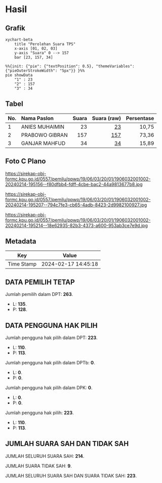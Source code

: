 # Hasil

## Grafik

```mermaid
xychart-beta
    title "Perolehan Suara TPS"
    x-axis [01, 02, 03]
    y-axis "Suara" 0 --> 157
    bar [23, 157, 34]
```

```mermaid
%%{init: {"pie": {"textPosition": 0.5}, "themeVariables": {"pieOuterStrokeWidth": "5px"}} }%%
pie showData
    "1" : 23
    "2" : 157
    "3" : 34
```

## Tabel

| No. | Nama Paslon    | Suara | Suara (raw) | Persentase |
|:--- |:-------------- | -----:| -----------:| ----------:|
| 1   | ANIES MUHAIMIN | 23    | [23][p-1]   | 10,75      |
| 2   | PRABOWO GIBRAN | 157   | [157][p-2]  | 73,36      |
| 3   | GANJAR MAHFUD  | 34    | [34][p-3]   | 15,89      |


[p-1]: https://github.com/gigit-pemilu/pemilu-2024-19-kepulauan-bangka-belitung/blob/main/pilpres/hitung-suara/sub/19-kepulauan-bangka-belitung/sub/06-belitung-timur/sub/03-dendang/sub/2001-dendang/sub/002-tps/sub/paslon-1.txt
[p-2]: https://github.com/gigit-pemilu/pemilu-2024-19-kepulauan-bangka-belitung/blob/main/pilpres/hitung-suara/sub/19-kepulauan-bangka-belitung/sub/06-belitung-timur/sub/03-dendang/sub/2001-dendang/sub/002-tps/sub/paslon-2.txt
[p-3]: https://github.com/gigit-pemilu/pemilu-2024-19-kepulauan-bangka-belitung/blob/main/pilpres/hitung-suara/sub/19-kepulauan-bangka-belitung/sub/06-belitung-timur/sub/03-dendang/sub/2001-dendang/sub/002-tps/sub/paslon-3.txt

## Foto C Plano

https://sirekap-obj-formc.kpu.go.id/0557/pemilu/ppwp/19/06/03/20/01/1906032001002-20240214-195156--f80dfbb4-fdff-4cbe-bac2-44a9813677b8.jpg

https://sirekap-obj-formc.kpu.go.id/0557/pemilu/ppwp/19/06/03/20/01/1906032001002-20240214-195207--794c7fe3-cb65-4adb-8423-2d9982100927.jpg

https://sirekap-obj-formc.kpu.go.id/0557/pemilu/ppwp/19/06/03/20/01/1906032001002-20240214-195214--18e62935-82b3-4373-a600-953ab3ce7e9d.jpg


## Metadata

| Key        | Value               |
| ---------- | ------------------- |
| Time Stamp | 2024-02-17 14:45:18 |


## DATA PEMILIH TETAP

Jumlah pemilih dalam DPT: **263**.
 * L: **135**.
 * P: **128**.

## DATA PENGGUNA HAK PILIH

Jumlah pengguna hak pilih dalam DPT: **223**.
 * L: **110**.
 * P: **113**.

Jumlah pengguna hak pilih dalam DPTb: **0**.
 * L: **0**.
 * P: **0**.

Jumlah pengguna hak pilih dalam DPK: **0**.
 * L: **0**.
 * P: **0**.

Jumlah pengguna hak pilih: **223**.
 * L: **110**.
 * P: **113**.

## JUMLAH SUARA SAH DAN TIDAK SAH

JUMLAH SELURUH SUARA SAH: **214**.

JUMLAH SUARA TIDAK SAH: **9**.

JUMLAH SELURUH SUARA SAH DAN SUARA TIDAK SAH: **223**.


